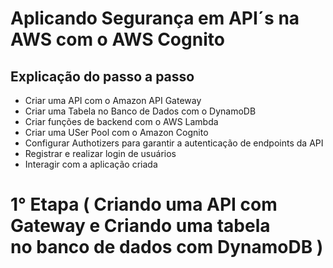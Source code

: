 # Aplicando Segurança em API´s na AWS com o AWS Cognito

## Explicação do passo a passo

- Criar uma API com o Amazon API Gateway
- Criar uma Tabela no Banco de Dados com o DynamoDB
- Criar funções de backend com o AWS Lambda
- Criar uma USer Pool com o Amazon Cognito
- Configurar Authotizers para garantir a autenticação de endpoints da API
- Registrar e realizar login de usuários
- Interagir com a aplicação criada

# 1° Etapa ( Criando uma API com Gateway e Criando uma tabela<br> no banco de dados com DynamoDB )
